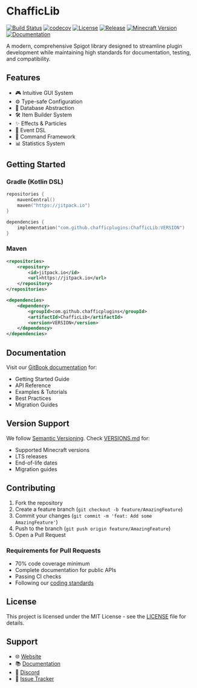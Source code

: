 # ChafficLib

[![Build Status](https://github.com/chafficplugins/ChafficLib/actions/workflows/build.yml/badge.svg)](https://github.com/chafficplugins/ChafficLib/actions/workflows/build.yml)
[![codecov](https://codecov.io/gh/chafficplugins/ChafficLib/branch/main/graph/badge.svg)](https://codecov.io/gh/chafficplugins/ChafficLib)
[![License](https://img.shields.io/github/license/chafficplugins/ChafficLib)](LICENSE)
[![Release](https://img.shields.io/github/v/release/chafficplugins/ChafficLib)](https://github.com/chafficplugins/ChafficLib/releases)
[![Minecraft Version](https://img.shields.io/badge/Minecraft-1.20--1.21-brightgreen.svg)](https://www.spigotmc.org/resources/chafficlib.XXXXX/)
[![Documentation](https://img.shields.io/badge/documentation-gitbook-blue.svg)](https://chafficplugins.gitbook.io/chafficlib/)

A modern, comprehensive Spigot library designed to streamline plugin development while maintaining high standards for documentation, testing, and compatibility.

## Features

- 🎮 Intuitive GUI System
- ⚙️ Type-safe Configuration
- 💾 Database Abstraction
- 🛠️ Item Builder System
- ✨ Effects & Particles
- 📝 Event DSL
- 🎯 Command Framework
- 📊 Statistics System

## Getting Started

### Gradle (Kotlin DSL)
```kotlin
repositories {
    mavenCentral()
    maven("https://jitpack.io")
}

dependencies {
    implementation("com.github.chafficplugins:ChafficLib:VERSION")
}
```

### Maven
```xml
<repositories>
    <repository>
        <id>jitpack.io</id>
        <url>https://jitpack.io</url>
    </repository>
</repositories>

<dependencies>
    <dependency>
        <groupId>com.github.chafficplugins</groupId>
        <artifactId>ChafficLib</artifactId>
        <version>VERSION</version>
    </dependency>
</dependencies>
```

## Documentation

Visit our [GitBook documentation](https://chafficplugins.gitbook.io/chafficlib/) for:
- Getting Started Guide
- API Reference
- Examples & Tutorials
- Best Practices
- Migration Guides

## Version Support

We follow [Semantic Versioning](https://semver.org/). Check [VERSIONS.md](VERSIONS.md) for:
- Supported Minecraft versions
- LTS releases
- End-of-life dates
- Migration guides

## Contributing

1. Fork the repository
2. Create a feature branch (`git checkout -b feature/AmazingFeature`)
3. Commit your changes (`git commit -m 'feat: Add some AmazingFeature'`)
4. Push to the branch (`git push origin feature/AmazingFeature`)
5. Open a Pull Request

### Requirements for Pull Requests
- 70% code coverage minimum
- Complete documentation for public APIs
- Passing CI checks
- Following our [coding standards](CONTRIBUTING.md)

## License

This project is licensed under the MIT License - see the [LICENSE](LICENSE) file for details.

## Support

- 🌐 [Website](https://felixbeinssen.net)
- 📚 [Documentation](https://chafficplugins.gitbook.io/chafficlib/)
- 💬 [Discord](https://discord.gg/RPZBhB4rna)
- 🐛 [Issue Tracker](https://github.com/chafficplugins/ChafficLib/issues)